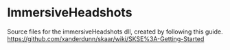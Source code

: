# ImmersiveHeadshots

Source files for the immersiveHeadshots dll, created by following this guide.
https://github.com/xanderdunn/skaar/wiki/SKSE%3A-Getting-Started
